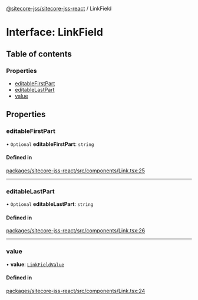 [@sitecore-jss/sitecore-jss-react](../README.md) / LinkField

# Interface: LinkField

## Table of contents

### Properties

- [editableFirstPart](LinkField.md#editablefirstpart)
- [editableLastPart](LinkField.md#editablelastpart)
- [value](LinkField.md#value)

## Properties

### editableFirstPart

• `Optional` **editableFirstPart**: `string`

#### Defined in

[packages/sitecore-jss-react/src/components/Link.tsx:25](https://github.com/Sitecore/jss/blob/a284fcfa3/packages/sitecore-jss-react/src/components/Link.tsx#L25)

___

### editableLastPart

• `Optional` **editableLastPart**: `string`

#### Defined in

[packages/sitecore-jss-react/src/components/Link.tsx:26](https://github.com/Sitecore/jss/blob/a284fcfa3/packages/sitecore-jss-react/src/components/Link.tsx#L26)

___

### value

• **value**: [`LinkFieldValue`](LinkFieldValue.md)

#### Defined in

[packages/sitecore-jss-react/src/components/Link.tsx:24](https://github.com/Sitecore/jss/blob/a284fcfa3/packages/sitecore-jss-react/src/components/Link.tsx#L24)

